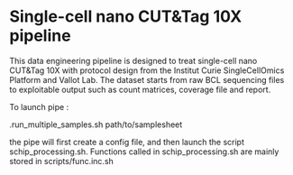 # Single-cell nano CUT&Tag 10X pipeline

This data engineering pipeline is designed to treat single-cell nano CUT&Tag 10X
with protocol design from the Institut Curie SingleCellOmics Platform and Vallot Lab.
The dataset starts from raw BCL sequencing files to exploitable output such
as count matrices, coverage file and report.  


To launch pipe : 

.run_multiple_samples.sh path/to/samplesheet

the pipe will first create a config file, and then launch the script schip_processing.sh. Functions called in schip_processing.sh are mainly stored in scripts/func.inc.sh




